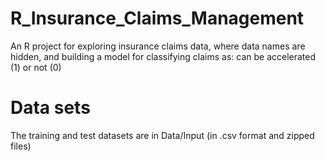 # R_Insurance_Claims_Management
An R project for exploring insurance claims data, where data names are hidden, and building a model for classifying claims as: can be accelerated (1) or not (0)   

# Data sets
The training and test datasets are in Data/Input (in .csv format and zipped files) 
